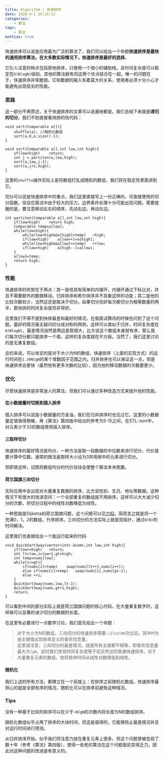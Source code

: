 ```yaml
---
title: Algorithm | 快速排序
date: 2020-4-1 19:28:12
categories:
    - 算法
tags: 
    - 算法
mathjax: true
---
```


快速排序可以说是应用最为广泛的算法了，我们可以给出一个命题**快速排序是最快的通用排序算法，在大多数实际情况下，快速排序是最好的选择**。

它引人注意的特点包括原地排序，只使用一个很小的辅助栈，且时间复杂度可以稳定在`O(NlogN)`级别。其他的算法鲜有将这两个优点结合在一起。唯一的问题在于，快速排序非常脆弱，它和数据的输入有着莫大的关系，使用者必须十分小心才能避免出现低劣的性能。
<!--more-->
### 思路
这一部分不再赘述，关于快速排序的文章可以说遍地都是。我们总结下来就是**递归的切分**。我们不妨直接看快排的伪代码：
```
void sort(Comparable a[]){
    shuffle(a);	//随机化数组
    sort(a,0,a.size()-1);
}

void sort(Comparable a[],int low,int high){
    uf(low>high)    return;
    int j = partiton(a,low,high);
    sort(a,low,j-1);
    sort(a,j+1,high);
}
```
这里的`shuffle`操作实际上是将数组打乱成随机的数组，我们将在稳定性里面讲到它。

切分可以说是快速排序中的重点，我们这里直接写上一份正确的，可直接使用的切分函数。往往在面试中由于较大的压力，边界条件处理十分可能出现问题。需要提醒的是，要注意移动左右的顺序，先动右边，再动左边。
```
int partiton(Comparable a[],int low,int high){
    if(low>high)    return high;
    Comparable temp=a[low];
    while(low<high){
        while(low<high&&a[high]>temp)   —high;
        if(low<high)    a[low++]=a[high];
        while(low<high&&a[low]<=temp)   ++low;
        if(low<high)    a[high--]=a[low];
    }
    a[low]=temp;
    return high;
}
```

### 性能
快速排序的优势在于两点：其一是他具有简单的内循环，内循环通过下标比对，并且不需要额外的数据移动。归并排序和希尔排序并不具备这样的功能；其二是他的比较次数较少，当然这还是取决于切分。如果切分恰好每次都切分为相等数量的两半，那快排的时间复杂度将非常好。

这里我们不得不提到快排最差和最好的情况，在我面试腾讯的时候也问到了这个问题。最好的情况毫无疑问的分成对称的两侧，这样可以类似于归并，时间复杂度在`O(NlogN)`。最差情况自然是两边差距很大，比方说这个数组本身就有序，那么我们每次切分都只能排序一个值，这样的复杂度就在平方级。当然了，我们这里讨论的是无重复数组。

总的来说，可以肯定的是对于大小为N的数组，快速排序（上面的实现方式）的运行时间在`1.39NlgN`的某个常数因子范围之内。归并排序也可以保证这一点，但是快速排序会更快（虽然他有更多次数的比较），因为他的移动数据的次数要更少。

### 优化
尽管快速排序是非常迷人的算法，但我们可以通过多种改造方式来提升他的性能。

#### 在小数据量时切换到插入排序
插入排序可以说是小数据量的万金油，我们在归并排序时也见过它。这里的小数据量定值值得商榷，再《算法》第四版中给出的参考为5-15之间，在STL::sort中，对元素少于32的数组使用插入排序。

#### 三取样切分
快速排序的最好情况是均分，一种方法是取一段数据的中位数来进行切分，代价是要计算中位数。通常的做法是取样大小设为3并用居中的元素进行切分。

但即使这样，试图将数组均分的代价往往会使整个算法本末倒置。

#### 荷兰国旗三向切分
实际应用中会出现对大量重复数据的排序，比方说性别、生日、地址等数据。这种情况下有很大的改进空间：一个全部重复的数组就不用排序。这样可以大大减少切分的次数，将切分过程中的线性对数降低为线性。

一种思路是Dijkstra的荷兰国旗问题，这个问题可以见[力扣](https://leetcode-cn.com/problems/sort-colors/)。简而言之就是将一个充满0，1，2的数组，升序排序。三向切分的方法实际上就是双指针，通过`O(N)`的时间解决。

这里我们也直接给出一个能运行起来的代码
```
void QuickSort3way(vector<int> &nums,int low,int high){
    if(low>=high)   return;
    int lt=low,i=low+1,gt=high;
    int temp=nums[low];
    while(i<=gt){
        if(nums[i]<temp)    swap(nums[lt++],nums[i++]);
        else if(nums[i]>temp)   swap(nums[i],nums[gt—]);
        else ++i;
    }
    QuickSort3way(nums,low,lt-1);
    QuickSort3way(nums,gt+1,high);
    return;
}
```
可以看到中间的部分实际上就是荷兰国旗问题的核心代码，在大量重复数字时，这样做可以显著的减少切分的数据的长度。

在这里有必要进行一点数学讨论，我们首先给出一个命题：
> 对于大小为N的数组，三向切分的快速排序需要`~(2ln2)NH`次比较。其中H为由主键值出现频率定义的香农信息量。  
这里请注意，三向切分的最差情况，就是所有主键都不相等，即香农信息量最大为`lgN`。这时我们发现时间复杂度等于前文所述的普通快速排序。对于大量重复元素的数组，他将排序时间从线性对数降低到线性。
#### 随机化
我们上述的所有方法，都建立在一个前提上：在排序之前随机化数组。快速排序最担心的就是全部有序的情况，随机化可以在排序前避免这种情况。

### Tips
没有一种基于比较的排序可以在少于`~NlgN`的次数内将长度为N的数组排序。

随机化数组似乎占用了排序的大块时间，但这是值得的，它能够防止最差情况并且对运行时间进行预测。

从归并排序开始，似乎我们将注意力放在重复元素上很多。但这个问题曾被忽视了数十年（参考《算法》第四版），使得一些老的算法在这个问题面前变得乏力。因此对这种问题的改进是有意义的。
